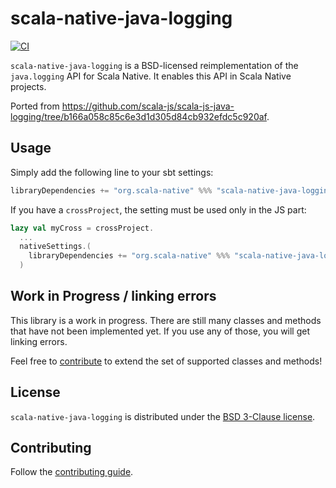 # scala-native-java-logging

[![CI](https://github.com/scala-native/scala-native-java-logging/actions/workflows/ci.yml/badge.svg)](https://github.com/scala-native/scala-native-java-logging/actions/workflows/ci.yml)

`scala-native-java-logging` is a BSD-licensed reimplementation of the `java.logging` API for Scala Native.
It enables this API in Scala Native projects.

Ported from https://github.com/scala-js/scala-js-java-logging/tree/b166a058c85c6e3d1d305d84cb932efdc5c920af.

## Usage

Simply add the following line to your sbt settings:

```scala
libraryDependencies += "org.scala-native" %%% "scala-native-java-logging" % "1.0.0"
```

If you have a `crossProject`, the setting must be used only in the JS part:

```scala
lazy val myCross = crossProject.
  ...
  nativeSettings.(
    libraryDependencies += "org.scala-native" %%% "scala-native-java-logging" % "1.0.0"
  )
```

## Work in Progress / linking errors

This library is a work in progress.
There are still many classes and methods that have not been implemented yet.
If you use any of those, you will get linking errors.

Feel free to [contribute](./CONTRIBUTING.md) to extend the set of supported
classes and methods!

## License

`scala-native-java-logging` is distributed under the
[BSD 3-Clause license](./LICENSE.txt).

## Contributing

Follow the [contributing guide](./CONTRIBUTING.md).
